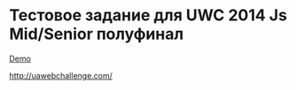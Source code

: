 # Тестовое задание для UWC 2014 Js Mid/Senior полуфинал

[Demo](http://sleepwalker.github.io/uwc2014)

http://uawebchallenge.com/